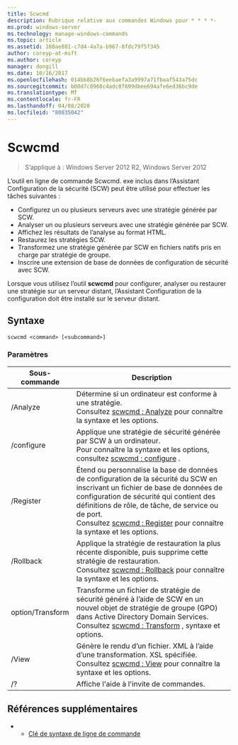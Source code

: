 ```yaml
---
title: Scwcmd
description: Rubrique relative aux commandes Windows pour * * * *-
ms.prod: windows-server
ms.technology: manage-windows-commands
ms.topic: article
ms.assetid: 188ae881-c7d4-4a7a-b967-8fdc79f5f345
author: coreyp-at-msft
ms.author: coreyp
manager: dongill
ms.date: 10/16/2017
ms.openlocfilehash: 014bb8b26f6eebaefa3a9997a71fbaaf543a75dc
ms.sourcegitcommit: b00d7c8968c4adc8f699dbee694afe6ed36bc9de
ms.translationtype: MT
ms.contentlocale: fr-FR
ms.lasthandoff: 04/08/2020
ms.locfileid: "80835042"
---
```

# <a name="scwcmd"></a>Scwcmd

> S’applique à : Windows Server 2012 R2, Windows Server 2012

L’outil en ligne de commande Scwcmd. exe inclus dans l’Assistant Configuration de la sécurité (SCW) peut être utilisé pour effectuer les tâches suivantes :
-   Configurez un ou plusieurs serveurs avec une stratégie générée par SCW.
-   Analyser un ou plusieurs serveurs avec une stratégie générée par SCW.
-   Affichez les résultats de l’analyse au format HTML.
-   Restaurez les stratégies SCW.
-   Transformez une stratégie générée par SCW en fichiers natifs pris en charge par stratégie de groupe.
-   Inscrire une extension de base de données de configuration de sécurité avec SCW.

Lorsque vous utilisez l’outil **scwcmd** pour configurer, analyser ou restaurer une stratégie sur un serveur distant, l’Assistant Configuration de la configuration doit être installé sur le serveur distant.

## <a name="syntax"></a>Syntaxe

```
scwcmd <command> [<subcommand>]
```

### <a name="parameters"></a>Paramètres

|Sous-commande|Description|
|----------|-----------|
|/Analyze|Détermine si un ordinateur est conforme à une stratégie.</br>Consultez [scwcmd : Analyze](scwcmd-analyze.md) pour connaître la syntaxe et les options.|
|/configure|Applique une stratégie de sécurité générée par SCW à un ordinateur.</br>Pour connaître la syntaxe et les options, consultez [scwcmd : configure](scwcmd-configure.md) .|
|/Register|Étend ou personnalise la base de données de configuration de la sécurité du SCW en inscrivant un fichier de base de données de configuration de sécurité qui contient des définitions de rôle, de tâche, de service ou de port.</br>Consultez [scwcmd : Register](scwcmd-register.md) pour connaître la syntaxe et les options.|
|/Rollback|Applique la stratégie de restauration la plus récente disponible, puis supprime cette stratégie de restauration.</br>Consultez [scwcmd : Rollback](scwcmd-rollback.md) pour connaître la syntaxe et les options.|
|option/Transform|Transforme un fichier de stratégie de sécurité généré à l’aide de SCW en un nouvel objet de stratégie de groupe (GPO) dans Active Directory Domain Services.</br>Consultez [scwcmd : Transform](scwcmd-transform.md) , syntaxe et options.|
|/View|Génère le rendu d’un fichier. XML à l’aide d’une transformation. XSL spécifiée.</br>Consultez [scwcmd : View](scwcmd-view.md) pour connaître la syntaxe et les options.|
|/?|Affiche l'aide à l'invite de commandes.|

## <a name="additional-references"></a>Références supplémentaires

-   - [Clé de syntaxe de ligne de commande](command-line-syntax-key.md)
